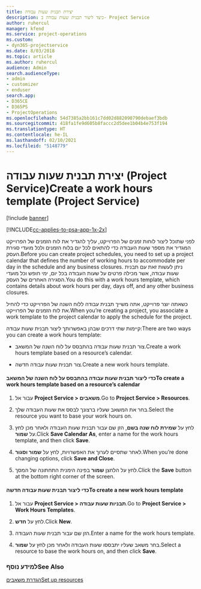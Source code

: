 ```yaml
---
title: יצירת תבנית שעות עבודה
description: כיצד ליצור תבנית שעות עבודה ב- Project Service
author: ruhercul
manager: kfend
ms.service: project-operations
ms.custom:
- dyn365-projectservice
ms.date: 8/03/2018
ms.topic: article
ms.author: ruhercul
audience: Admin
search.audienceType:
- admin
- customizer
- enduser
search.app:
- D365CE
- D365PS
- ProjectOperations
ms.openlocfilehash: 54d7385a2bb161c7dd02d882090790debaef3bdb
ms.sourcegitcommit: 418fa1fe9d605b8faccc2d5dee1b04b4e753f194
ms.translationtype: HT
ms.contentlocale: he-IL
ms.lasthandoff: 02/10/2021
ms.locfileid: "5148779"
---
```

# <a name="create-a-work-hours-template-project-service"></a><span data-ttu-id="1d50c-103">יצירת תבנית שעות עבודה (Project Service)</span><span class="sxs-lookup"><span data-stu-id="1d50c-103">Create a work hours template (Project Service)</span></span>

[!include [banner](../includes/psa-now-project-operations.md)]

[!INCLUDE[cc-applies-to-psa-app-1x-2x](../includes/cc-applies-to-psa-app-1x-2x.md)]

<span data-ttu-id="1d50c-104">לפני שתוכל ליצור לוחות זמנים של הפרוייקט, עליך להגדיר את לוח הזמנים של הפרוייקט המגדיר את מספר שעות העבודה כדי להתאים לכל יום בלוח הזמנים ולכל מועדי סגירת העסק.</span><span class="sxs-lookup"><span data-stu-id="1d50c-104">Before you can create project schedules, you need to set up a project calendar that defines the number of working hours to accommodate per day in the schedule and any business closures.</span></span> <span data-ttu-id="1d50c-105">ניתן לעשות זאת עם תבנית שעות עבודה, אשר מכילה פרטים על שעות העבודה בכל יום, ימי חופש וכל מועדי הסגירה האחרים של העסק.</span><span class="sxs-lookup"><span data-stu-id="1d50c-105">You do this with a work hours template, which contains details about work hours per day, days off, and any other business closures.</span></span>  
  
 <span data-ttu-id="1d50c-106">כשאתה יוצר פרוייקט, אתה משייך תבנית עבודה ללוח השנה של הפרוייקט כדי להחיל את לוח הזמנים של הפרוייקט.</span><span class="sxs-lookup"><span data-stu-id="1d50c-106">When you’re creating a project, you associate a work template to the project calendar to apply the schedule for the project.</span></span>  
  
 <span data-ttu-id="1d50c-107">קיימות שתי דרכים שבהן באפשרותך ליצור תבנית שעות עבודה:</span><span class="sxs-lookup"><span data-stu-id="1d50c-107">There are two ways you can create a work hours template:</span></span>  
  
-   <span data-ttu-id="1d50c-108">צור תבנית שעות עבודה בהתבסס על לוח השנה של המשאב.</span><span class="sxs-lookup"><span data-stu-id="1d50c-108">Create a work hours template based on a resource’s calendar.</span></span>  
  
-   <span data-ttu-id="1d50c-109">צור תבנית שעות עבודה חדשה.</span><span class="sxs-lookup"><span data-stu-id="1d50c-109">Create a new work hours template.</span></span>  
  
#### <a name="to-create-a-work-hours-template-based-on-a-resources-calendar"></a><span data-ttu-id="1d50c-110">כדי ליצור תבנית שעות עבודה בהתבסס על לוח השנה של המשאב</span><span class="sxs-lookup"><span data-stu-id="1d50c-110">To create a work hours template based on a resource’s calendar</span></span>  
  
1.  <span data-ttu-id="1d50c-111">עבור אל **Project Service > משאבים**.</span><span class="sxs-lookup"><span data-stu-id="1d50c-111">Go to **Project Service > Resources**.</span></span>  
  
2.  <span data-ttu-id="1d50c-112">בחר את המשאב שעליו ברצונך לבסס את שעות העבודה שלך.</span><span class="sxs-lookup"><span data-stu-id="1d50c-112">Select the resource you want to base your work hours on.</span></span>  
  
3.  <span data-ttu-id="1d50c-113">לחץ על **שמירת לוח שנה בשם**, הזן שם עבור תבנית שעות העבודה ולאחר מכן לחץ על **שמור**.</span><span class="sxs-lookup"><span data-stu-id="1d50c-113">Click **Save Calendar As**, enter a name for the work hours template, and then click **Save**.</span></span>  
  
4.  <span data-ttu-id="1d50c-114">לאחר שתסיים לערוך את האפשרויות, לחץ על **שמור וסגור**.</span><span class="sxs-lookup"><span data-stu-id="1d50c-114">When you’re done changing options, click **Save and Close**.</span></span>  
  
5.  <span data-ttu-id="1d50c-115">לחץ על הלחצן **שמור** בפינה הימנית התחתונה של המסך.</span><span class="sxs-lookup"><span data-stu-id="1d50c-115">Click the **Save** button at the bottom right corner of the screen.</span></span>  
  
#### <a name="to-create-a-new-work-hours-template"></a><span data-ttu-id="1d50c-116">כדי ליצור תבנית שעות עבודה חדשה</span><span class="sxs-lookup"><span data-stu-id="1d50c-116">To create a new work hours template</span></span>  
  
1.  <span data-ttu-id="1d50c-117">עבור אל **Project Service > תבניות שעות עבודה**.</span><span class="sxs-lookup"><span data-stu-id="1d50c-117">Go to **Project Service > Work Hours Templates**.</span></span>  
  
2.  <span data-ttu-id="1d50c-118">לחץ על **חדש**.</span><span class="sxs-lookup"><span data-stu-id="1d50c-118">Click **New**.</span></span>  
  
3.  <span data-ttu-id="1d50c-119">הזן שם עבור תבנית שעות העבודה.</span><span class="sxs-lookup"><span data-stu-id="1d50c-119">Enter a name for the work hours template.</span></span>  
  
4.  <span data-ttu-id="1d50c-120">בחר משאב שעליו יתבססו שעות העבודה ולאחר מכן לחץ על **שמור**.</span><span class="sxs-lookup"><span data-stu-id="1d50c-120">Select a resource to base the work hours on, and then click **Save**.</span></span>  
  
### <a name="see-also"></a><span data-ttu-id="1d50c-121">למידע נוסף</span><span class="sxs-lookup"><span data-stu-id="1d50c-121">See Also</span></span>  
 [<span data-ttu-id="1d50c-122">הגדרת משאבים</span><span class="sxs-lookup"><span data-stu-id="1d50c-122">Set up resources</span></span>](../psa/set-up-resources.md)
